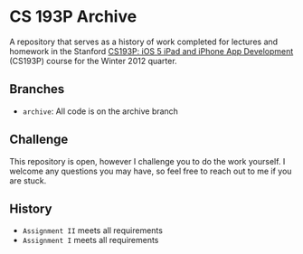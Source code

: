 # CS 193P Archive

A repository that serves as a history of work completed for lectures and homework in the Stanford [CS193P: iOS 5 iPad and iPhone App Development](https://itunes.apple.com/us/course/ios-5-ipad-iphone-app-development/id495052415)
(CS193P) course for the Winter 2012 quarter.

## Branches

*  `archive`: All code is on the archive branch

## Challenge 

This repository is open, however I challenge you to do the work yourself. I welcome any questions you may have, so feel free to reach out to me if you are stuck.

## History

* `Assignment II` meets all requirements 
* `Assignment I` meets all requirements 
